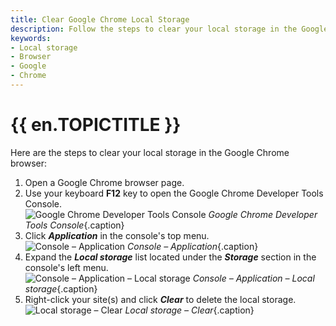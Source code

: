 ```yaml
---
title: Clear Google Chrome Local Storage
description: Follow the steps to clear your local storage in the Google Chrome browser.
keywords:
- Local storage
- Browser
- Google
- Chrome
---
```

# {{ en.TOPICTITLE }} 
Here are the steps to clear your local storage in the Google Chrome browser:  

1. Open a Google Chrome browser page.  
1. Use your keyboard **F12** key to open the Google Chrome Developer Tools Console.  
![Google Chrome Developer Tools Console](/img/en/kb/KB4759.png) 
*Google Chrome Developer Tools Console*{.caption}
1. Click ***Application*** in the console's top menu.  
![Console – Application](/img/en/kb/KB4760.png) 
*Console – Application*{.caption}
1. Expand the ***Local storage*** list located under the ***Storage*** section in the console's left menu.  
![Console – Application – Local storage](/img/en/kb/KB4761.png) 
*Console – Application – Local storage*{.caption}
1. Right-click your site(s) and click ***Clear*** to delete the local storage.  
![Local storage – Clear](/img/en/kb/KB4762.png) 
*Local storage – Clear*{.caption}

